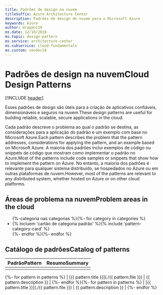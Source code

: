 ```yaml
---
title: Padrões de design na nuvem
titleSuffix: Azure Architecture Center
description: Padrões de design de nuvem para o Microsoft Azure
keywords: Azure
author: dragon119
ms.date: 12/10/2018
ms.topic: design-pattern
ms.service: architecture-center
ms.subservice: cloud-fundamentals
ms.custom: seodec18
---
```


# <a name="cloud-design-patterns"></a><span data-ttu-id="97703-104">Padrões de design na nuvem</span><span class="sxs-lookup"><span data-stu-id="97703-104">Cloud Design Patterns</span></span>

[!INCLUDE [header](../../_includes/header.md)]

<span data-ttu-id="97703-105">Esses padrões de design são úteis para a criação de aplicativos confiáveis, dimensionáveis e seguros na nuvem.</span><span class="sxs-lookup"><span data-stu-id="97703-105">These design patterns are useful for building reliable, scalable, secure applications in the cloud.</span></span>

<span data-ttu-id="97703-106">Cada padrão descreve o problema ao qual o padrão se destina, as considerações para a aplicação do padrão e um exemplo com base no Microsoft Azure.</span><span class="sxs-lookup"><span data-stu-id="97703-106">Each pattern describes the problem that the pattern addresses, considerations for applying the pattern, and an example based on Microsoft Azure.</span></span> <span data-ttu-id="97703-107">A maioria dos padrões inclui exemplos de código ou snippets de código que mostram como implementar o padrão no Azure.</span><span class="sxs-lookup"><span data-stu-id="97703-107">Most of the patterns include code samples or snippets that show how to implement the pattern on Azure.</span></span> <span data-ttu-id="97703-108">No entanto, a maioria dos padrões é relevante para qualquer sistema distribuído, se hospedados no Azure ou em outras plataformas de nuvem.</span><span class="sxs-lookup"><span data-stu-id="97703-108">However, most of the patterns are relevant to any distributed system, whether hosted on Azure or on other cloud platforms.</span></span>

## <a name="problem-areas-in-the-cloud"></a><span data-ttu-id="97703-109">Áreas de problema na nuvem</span><span class="sxs-lookup"><span data-stu-id="97703-109">Problem areas in the cloud</span></span>

<!-- markdownlint-disable MD033 -->

<ul id="categories" class="panel">
<span data-ttu-id="97703-110">{%-categoria nas categorias %}</span><span class="sxs-lookup"><span data-stu-id="97703-110">{%- for category in categories %}</span></span>
    <li>
    <span data-ttu-id="97703-111">{% incluem 'cartão de categoria padrão' %}</span><span class="sxs-lookup"><span data-stu-id="97703-111">{% include 'pattern-category-card' %}</span></span>
    </li>
<span data-ttu-id="97703-112">{%- endfor %}</span><span class="sxs-lookup"><span data-stu-id="97703-112">{%- endfor %}</span></span>
</ul>

<!-- markdownlint-enable MD033 -->

## <a name="catalog-of-patterns"></a><span data-ttu-id="97703-113">Catálogo de padrões</span><span class="sxs-lookup"><span data-stu-id="97703-113">Catalog of patterns</span></span>

| <span data-ttu-id="97703-114">Padrão</span><span class="sxs-lookup"><span data-stu-id="97703-114">Pattern</span></span> | <span data-ttu-id="97703-115">Resumo</span><span class="sxs-lookup"><span data-stu-id="97703-115">Summary</span></span> |
|---------|---------|
|         |         |

<span data-ttu-id="97703-116">{%- for pattern in patterns %} | [{{ pattern.title }}](./{{ pattern.file }}) | {{ pattern.description }} | {%- endfor %}</span><span class="sxs-lookup"><span data-stu-id="97703-116">{%- for pattern in patterns %} | [{{ pattern.title }}](./{{ pattern.file }}) | {{ pattern.description }} | {%- endfor %}</span></span>
